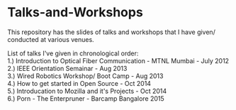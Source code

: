# Talks-and-Workshops
This repository has the slides of talks and workshops that I have given/ conducted at various venues.

List of talks I've given in chronological order: </br>
1.) Introduction to Optical Fiber Communication - MTNL Mumbai - July 2012 </br>
2.) IEEE Orientation Semainar - Aug 2013 </br>
3.) Wired Robotics Workshop/ Boot Camp - Aug 2013 </br>
4.) How to get started in Open Source - Oct 2014 </br>
5.) Introducation to Mozilla and it's Projects - Oct 2014 </br>
6.) Porn - The Enterpruner - Barcamp Bangalore 2015 </br>
